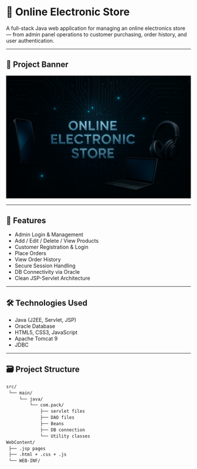 # 🛒 Online Electronic Store

A full-stack Java web application for managing an online electronics store — from admin panel operations to customer purchasing, order history, and user authentication.

---

## 📸 Project Banner

![Online Electronic Store](banner.png) <!-- Rename your banner image to `banner.png` and place it in the root directory -->

---

## 🚀 Features

- Admin Login & Management
- Add / Edit / Delete / View Products
- Customer Registration & Login
- Place Orders
- View Order History
- Secure Session Handling
- DB Connectivity via Oracle
- Clean JSP-Servlet Architecture

---

## 🛠️ Technologies Used

- Java (J2EE, Servlet, JSP)
- Oracle Database
- HTML5, CSS3, JavaScript
- Apache Tomcat 9
- JDBC

---

## 🗃️ Project Structure

```bash
src/
 └── main/
     └── java/
         └── com.pack/
             ├── servlet files
             ├── DAO files
             ├── Beans
             ├── DB connection
             └── Utility classes
WebContent/
 ├── .jsp pages
 ├── .html + .css + .js
 └── WEB-INF/
